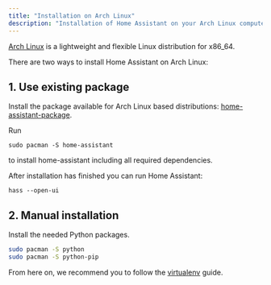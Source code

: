 ```yaml
---
title: "Installation on Arch Linux"
description: "Installation of Home Assistant on your Arch Linux computer."
---
```


[Arch Linux](https://www.archlinux.org/) is a lightweight and flexible Linux distribution for x86_64.

There are two ways to install Home Assistant on Arch Linux:

## 1. Use existing package

Install the package available for Arch Linux based distributions: [home-assistant-package](https://www.archlinux.org/packages/community/any/home-assistant/).

Run 

```sudo pacman -S home-assistant```

to install home-assistant including all required dependencies.

After installation has finished you can run Home Assistant:

```hass --open-ui```



## 2. Manual installation

Install the needed Python packages.

```bash
sudo pacman -S python
sudo pacman -S python-pip
```

From here on, we recommend you to follow the
[virtualenv](https://www.home-assistant.io/docs/installation/virtualenv/) guide.
